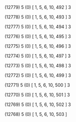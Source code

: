 (12779) 5 (0) [ 1, 5, 6, 10, 492 ] 3 


(12778) 5 (0) [ 1, 5, 6, 10, 493 ] 3 


(12777) 5 (0) [ 1, 5, 6, 10, 494 ] 3 


(12776) 5 (0) [ 1, 5, 6, 10, 495 ] 3 


(12775) 5 (0) [ 1, 5, 6, 10, 496 ] 3 


(12774) 5 (0) [ 1, 5, 6, 10, 497 ] 3 


(12773) 5 (0) [ 1, 5, 6, 10, 498 ] 3 


(12772) 5 (0) [ 1, 5, 6, 10, 499 ] 3 


(12771) 5 (0) [ 1, 5, 6, 10, 500 ] 3 


(12770) 5 (0) [ 1, 5, 6, 10, 501 ] 3 


(12769) 5 (0) [ 1, 5, 6, 10, 502 ] 3 


(12768) 5 (0) [ 1, 5, 6, 10, 503 ]  

